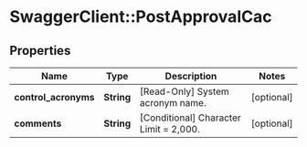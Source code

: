 # SwaggerClient::PostApprovalCac

## Properties
Name | Type | Description | Notes
------------ | ------------- | ------------- | -------------
**control_acronyms** | **String** | [Read-Only] System acronym name. | [optional] 
**comments** | **String** | [Conditional] Character Limit &#x3D; 2,000. | [optional] 

